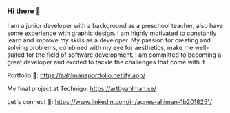 ### Hi there 👋


I am a junior developer with a background as a preschool teacher, also have some experience with graphic design. I am highly motivated to constantly learn and improve my skills as a developer. My passion for creating and solving problems, combined with my eye for aesthetics, make me well-suited for the field of software development. I am committed to becoming a great developer and excited to tackle the challenges that come with it.


Portfolio 🎨: https://aahlmansportfolio.netlify.app/

My final project at Technigo: https://artbyahlman.se/

Let's connect 🤝: https://www.linkedin.com/in/agnes-ahlman-1b2018251/
